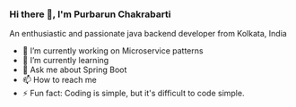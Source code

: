 ### Hi there 👋, I'm Purbarun Chakrabarti
An enthusiastic and passionate java backend developer from Kolkata, India

- 🔭 I’m currently working on Microservice patterns
- 🌱 I’m currently learning 
- 💬 Ask me about Spring Boot
- 📫 How to reach me 
- ⚡ Fun fact: Coding is simple, but it's difficult to code simple.

